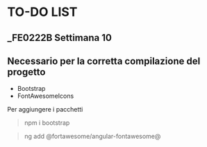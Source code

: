 # TO-DO LIST
## _FE0222B Settimana 10






## Necessario per la corretta compilazione del progetto
- Bootstrap
- FontAwesomeIcons



Per aggiungere i pacchetti
> npm i bootstrap



> ng add @fortawesome/angular-fontawesome@
